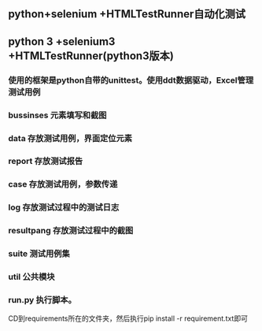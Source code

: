 ## python+selenium +HTMLTestRunner自动化测试
## python 3 +selenium3 +HTMLTestRunner(python3版本)
### 使用的框架是python自带的unittest。使用ddt数据驱动，Excel管理测试用例
### bussinses 元素填写和截图
### data 存放测试用例，界面定位元素
### report 存放测试报告
### case 存放测试用例，参数传递
### log 存放测试过程中的测试日志
### resultpang 存放测试过程中的截图
### suite  测试用例集
### util 公共模块
### run.py  执行脚本。
CD到requirements所在的文件夹，然后执行pip install -r requirement.txt即可
